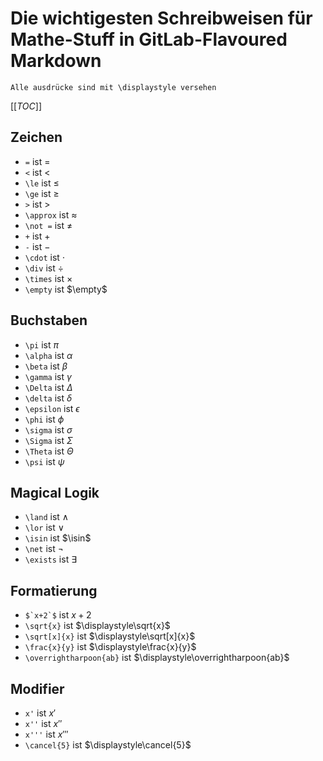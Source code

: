 # Die wichtigesten Schreibweisen für Mathe-Stuff in GitLab-Flavoured Markdown


``Alle ausdrücke sind mit \displaystyle versehen``

[[_TOC_]]

## Zeichen

- `` = `` ist $`\displaystyle =`$
- ``<`` ist $`\displaystyle <`$
- ``\le`` ist $`\displaystyle \le `$
- ``\ge`` ist $`\displaystyle \ge `$
- ``>`` ist $`\displaystyle >`$
- ``\approx`` ist $`\displaystyle\approx`$
- ``\not =`` ist $` \displaystyle\not = `$
- ``+`` ist $`\displaystyle +`$
- ``-`` ist $`\displaystyle -`$
- ``\cdot`` ist $`\displaystyle\cdot`$
- ``\div`` ist $`\displaystyle\div`$
- ``\times`` ist $`\displaystyle\times`$
- ``\empty`` ist $`\empty`$

## Buchstaben

- ``\pi`` ist $`\displaystyle\pi`$
- ``\alpha`` ist $`\displaystyle\alpha`$
- ``\beta`` ist $`\displaystyle\beta`$
- ``\gamma`` ist $`\displaystyle\gamma`$
- ``\Delta`` ist $`\displaystyle\Delta`$
- ``\delta`` ist $`\displaystyle\delta`$
- ``\epsilon`` ist $`\displaystyle\epsilon`$
- ``\phi`` ist $`\displaystyle\phi`$
- ``\sigma`` ist $`\displaystyle\sigma`$
- ``\Sigma`` ist $`\displaystyle\Sigma`$
- ``\Theta`` ist $`\displaystyle\Theta`$
- ``\psi`` ist $`\displaystyle\psi`$

## Magical Logik 
- ``\land`` ist $`\land`$
- ``\lor`` ist $`\lor`$
- ``\isin`` ist $`\isin`$
- ``\net`` ist $`\neg`$
- ``\exists`` ist $``\exists``$

## Formatierung

- ``$`x+2`$`` ist $`\displaystyle x+2`$
- ``\sqrt{x}`` ist $`\displaystyle\sqrt{x}`$
- ``\sqrt[x]{x}`` ist $`\displaystyle\sqrt[x]{x}`$
- ``\frac{x}{y}`` ist $`\displaystyle\frac{x}{y}`$
- ``\overrightharpoon{ab}`` ist $`\displaystyle\overrightharpoon{ab}`$

## Modifier
- ``x'`` ist $`\displaystyle x'`$
- ``x''`` ist $`\displaystyle x''`$
- ``x'''`` ist $`\displaystyle x'''`$
- ``\cancel{5}`` ist $`\displaystyle\cancel{5}`$


